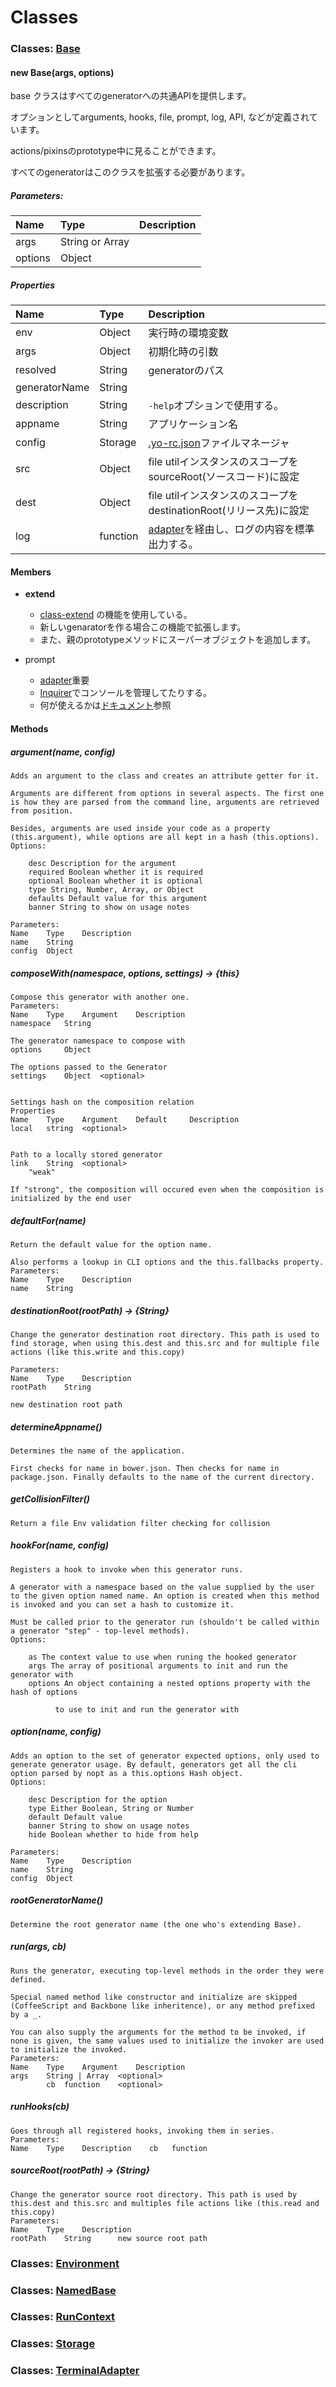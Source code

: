 # Classes

### Classes: [Base](http://yeoman.github.io/generator/Base.html)

#### new Base(args, options)

base クラスはすべてのgeneratorへの共通APIを提供します。

オプションとしてarguments, hooks, file, prompt, log, API, などが定義されています。

actions/pixinsのprototype中に見ることができます。

すべてのgeneratorはこのクラスを拡張する必要があります。


##### Parameters:

| Name | Type | Description |
|:--|:--|:--|
| args | String or Array	 |  |
| options | Object	 |  |

##### Properties

| Name | Type | Description |
|:--|:--|:--|
| env | Object | 実行時の環境変数 |
| args | Object | 初期化時の引数 |
| resolved | String | generatorのパス |
| generatorName | String	 |  |
| description | String | ``-help``オプションで使用する。 |
| appname | String | アプリケーション名 |
| config | Storage	| [.yo-rc.json](http://yeoman.github.io/generator/Storage.html)ファイルマネージャ |
| src | Object | file utilインスタンスのスコープをsourceRoot(ソースコード)に設定 |
| dest | Object | file utilインスタンスのスコープをdestinationRoot(リリース先)に設定 |
| log | function | [adapter](https://github.com/yeoman/generator/blob/master/lib/env/adapter.js)を経由し、ログの内容を標準出力する。 |


#### Members

 + **extend**
	+ [class-extend](https://github.com/SBoudrias/class-extend) の機能を使用している。
	+ 新しいgenaratorを作る場合この機能で拡張します。
	+ また、親のprototypeメソッドにスーパーオブジェクトを追加します。

 + prompt
 	+ [adapter](https://github.com/MSakamaki/generator/blob/master/lib/env/adapter.js)重要
 	+ [Inquirer](https://github.com/SBoudrias/Inquirer.js)でコンソールを管理してたりする。
	+ 何が使えるかは[ドキュメント](https://github.com/SBoudrias/Inquirer.js#prompts-type)参照

#### Methods

##### argument(name, config)

    Adds an argument to the class and creates an attribute getter for it.

    Arguments are different from options in several aspects. The first one is how they are parsed from the command line, arguments are retrieved from position.

    Besides, arguments are used inside your code as a property (this.argument), while options are all kept in a hash (this.options).
    Options:

        desc Description for the argument
        required Boolean whether it is required
        optional Boolean whether it is optional
        type String, Number, Array, or Object
        defaults Default value for this argument
        banner String to show on usage notes

    Parameters:
    Name 	Type 	Description
    name 	String 	
    config 	Object 	

##### composeWith(namespace, options, settings) → {this}

    Compose this generator with another one.
    Parameters:
    Name 	Type 	Argument 	Description
    namespace 	String 		

    The generator namespace to compose with
    options 	Object 		

    The options passed to the Generator
    settings 	Object 	<optional>
    	

    Settings hash on the composition relation
    Properties
    Name 	Type 	Argument 	Default 	Description
    local 	string 	<optional>
    		

    Path to a locally stored generator
    link 	String 	<optional>
    	"weak" 	

    If "strong", the composition will occured even when the composition is initialized by the end user


##### defaultFor(name)

    Return the default value for the option name.

    Also performs a lookup in CLI options and the this.fallbacks property.
    Parameters:
    Name 	Type 	Description
    name 	String 	

##### destinationRoot(rootPath) → {String}

    Change the generator destination root directory. This path is used to find storage, when using this.dest and this.src and for multiple file actions (like this.write and this.copy)

    Parameters:
    Name 	Type 	Description
    rootPath 	String 	

    new destination root path


##### determineAppname()

    Determines the name of the application.

    First checks for name in bower.json. Then checks for name in package.json. Finally defaults to the name of the current directory.


##### getCollisionFilter()

    Return a file Env validation filter checking for collision


##### hookFor(name, config)

    Registers a hook to invoke when this generator runs.

    A generator with a namespace based on the value supplied by the user to the given option named name. An option is created when this method is invoked and you can set a hash to customize it.

    Must be called prior to the generator run (shouldn't be called within a generator "step" - top-level methods).
    Options:

        as The context value to use when runing the hooked generator
        args The array of positional arguments to init and run the generator with
        options An object containing a nested options property with the hash of options

              to use to init and run the generator with


##### option(name, config)

    Adds an option to the set of generator expected options, only used to generate generator usage. By default, generators get all the cli option parsed by nopt as a this.options Hash object.
    Options:

        desc Description for the option
        type Either Boolean, String or Number
        default Default value
        banner String to show on usage notes
        hide Boolean whether to hide from help

    Parameters:
    Name 	Type 	Description
    name 	String 	
    config 	Object 	

##### rootGeneratorName()

    Determine the root generator name (the one who's extending Base).


##### run(args, cb)

    Runs the generator, executing top-level methods in the order they were defined.

    Special named method like constructor and initialize are skipped (CoffeeScript and Backbone like inheritence), or any method prefixed by a _.

    You can also supply the arguments for the method to be invoked, if none is given, the same values used to initialize the invoker are used to initialize the invoked.
    Parameters:
    Name 	Type 	Argument 	Description
    args 	String | Array 	<optional>
    	    cb 	function 	<optional>
    	


##### runHooks(cb)

    Goes through all registered hooks, invoking them in series.
    Parameters:
    Name 	Type 	Description    cb 	function 	


##### sourceRoot(rootPath) → {String}

    Change the generator source root directory. This path is used by this.dest and this.src and multiples file actions like (this.read and this.copy)
    Parameters:
    Name 	Type 	Description
    rootPath 	String 	    new source root path
 

### Classes: [Environment](http://yeoman.github.io/generator/Environment.html)
### Classes: [NamedBase](http://yeoman.github.io/generator/NamedBase.html)
### Classes: [RunContext](http://yeoman.github.io/generator/RunContext.html)
### Classes: [Storage](http://yeoman.github.io/generator/Storage.html)
### Classes: [TerminalAdapter](http://yeoman.github.io/generator/TerminalAdapter.html)
